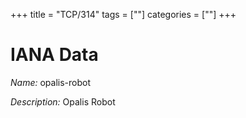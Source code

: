 +++
title = "TCP/314"
tags = [""]
categories = [""]
+++

# IANA Data

_Name:_ opalis-robot

_Description:_ Opalis Robot


